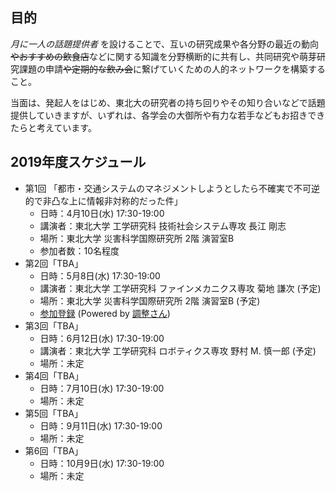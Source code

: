 ## 目的
*月に一人の話題提供者* を設けることで、互いの研究成果や各分野の最近の動向~~やおすすめの飲食店~~などに関する知識を分野横断的に共有し、共同研究や萌芽研究課題の申請~~や定期的な飲み会~~に繋げていくための人的ネットワークを構築すること。

当面は、発起人をはじめ、東北大の研究者の持ち回りやその知り合いなどで話題提供していきますが、いずれは、各学会の大御所や有力な若手などもお招きできたらと考えています。

## 2019年度スケジュール
- 第1回 「都市・交通システムのマネジメントしようとしたら不確実で不可逆的で非凸な上に情報非対称的だった件」 </dt>
  - 日時：4月10日(水) 17:30-19:00 
  - 講演者：東北大学 工学研究科 技術社会システム専攻 長江 剛志
  - 場所：東北大学 災害科学国際研究所 2階 演習室B
  - 参加者数：10名程度
- 第2回「TBA」
  - 日時：5月8日(水) 17:30-19:00
  - 講演者：東北大学 工学研究科 ファインメカニクス専攻 菊地 謙次 (予定)
  - 場所：東北大学 災害科学国際研究所 2階 演習室B (予定)
  - [参加登録](https://chouseisan.com/s?h=5bc70008e36a4c0e961d9935fee20f71) (Powered by [調整さん](https://chouseisan.com))
- 第3回「TBA」
  - 日時：6月12日(水) 17:30-19:00
  - 講演者：東北大学 工学研究科 ロボティクス専攻 野村 M. 慎一郎 (予定)
  - 場所：未定
- 第4回「TBA」
  - 日時：7月10日(水) 17:30-19:00
  - 場所：未定
- 第5回「TBA」
  - 日時：9月11日(水) 17:30-19:00
  - 場所：未定
- 第6回「TBA」
  - 日時：10月9日(水) 17:30-19:00
  - 場所：未定

  
  
